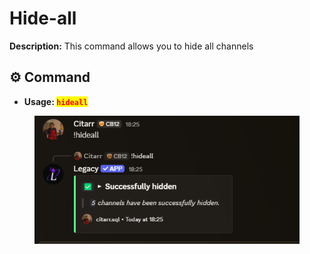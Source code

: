 # Hide-all

**Description:** This command allows you to hide all channels

## ⚙️ Command

* **Usage: &#x20;**<mark style="color:red;">**`hideall`**</mark>

<figure><img src="../../.gitbook/assets/image (22) (1).png" alt=""><figcaption></figcaption></figure>
